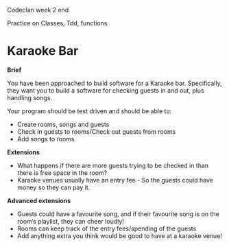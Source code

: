 Codeclan week 2 end

Practice on Classes, Tdd, functions

# Karaoke Bar

**Brief**

You have been approached to build software for a Karaoke bar. Specifically, they want you to build a software for checking guests in and out, plus handling songs.

Your program should be test driven and should be able to:

- Create rooms, songs and guests
- Check in guests to rooms/Check out guests from rooms
- Add songs to rooms

**Extensions**

- What happens if there are more guests trying to be checked in than there is free space in the room?
- Karaoke venues usually have an entry fee - So the guests could have money so they can pay it.

**Advanced extensions**

- Guests could have a favourite song, and if their favourite song is on the room’s playlist, they can cheer loudly!
- Rooms can keep track of the entry fees/spending of the guests
- Add anything extra you think would be good to have at a karaoke venue!
